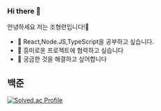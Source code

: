 ### Hi there 👋

안녕하세요 저는 조형련입니다!👋

- 🔭 React,Node.JS,TypeScript을 공부하고 싶습니다.
- 👯 흥미로운 프로젝트에 협력하고 싶습니다
- 🤔 궁금한 것을 해결하고 싶어합니다

## 백준
[![Solved.ac Profile](http://mazassumnida.wtf/api/v2/generate_badge?boj=gudfus2911)](https://solved.ac/gudfus2911/)
